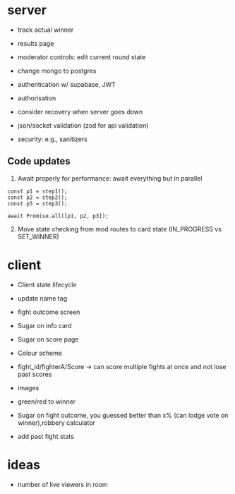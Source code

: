 # server

-   track actual winner
-   results page
-   moderator controls: edit current round state

-   change mongo to postgres
-   authentication w/ supabase, JWT
-   authorisation
-   consider recovery when server goes down

-   json/socket validation (zod for api validation)
-   security: e.g., sanitizers

## Code updates

1.  Await properly for performance: await everything but in parallel

```
const p1 = step1();
const p2 = step2();
const p3 = step3();

await Promise.all([p1, p2, p3]);
```

2. Move state checking from mod routes to card state (IN_PROGRESS vs SET_WINNER)

# client

-   Client state lifecycle
-   update name tag
-   fight outcome screen
-   Sugar on info card
-   Sugar on score page
-   Colour scheme
-   fight_id/fighterA/Score -> can score multiple fights at once and not lose past scores

-   images
-   green/red to winner
-   Sugar on fight outcome, you guessed better than x% (can lodge vote on winner),robbery calculator
-   add past fight stats

# ideas

-   number of live viewers in room
